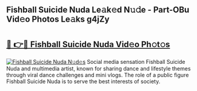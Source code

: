 ## Fishball Suicide Nuda Le𝚊k𝚎d N𝚞𝚍e - Part-OBu Vid𝚎o Photos Le𝚊ks g4jZy

# <h2><a href="http://fbdjhvs.evod.top/?m=Fishball+Suicide+Nuda">🔗 👉🔴 Fishball Suicide Nuda Vid𝚎o Ph𝚘t𝚘s</a></h2>

[![Fishball Suicide Nuda N𝚞d𝚎s](https://i.imgur.com/8V9OHl7.gif)](http://fbdjhvs.evod.top/?m=Fishball+Suicide+Nuda)
Social media sensation Fishball Suicide Nuda and multimedia artist, known for sharing dance and lifestyle themes through viral dance challenges and mini vlogs. The role of a public figure Fishball Suicide Nuda is to serve the best interests of society. 
